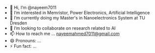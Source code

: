 - 👋 Hi, I’m @nayeem7011
- 👀 I’m interested in Memristor, Power Electronics, Artificial Intelligence
- 🌱 I’m currently doing my Master's in Nanoelectronics System at TU Dresden
- 💞️ I’m looking to collaborate on research related to AI
- 📫 How to reach me ... nayeemahmed7011@gmail.com
- 😄 Pronouns: ...
- ⚡ Fun fact: ...

<!---
nayeem7011/nayeem7011 is a ✨ special ✨ repository because its `README.md` (this file) appears on your GitHub profile.
You can click the Preview link to take a look at your changes.
--->
